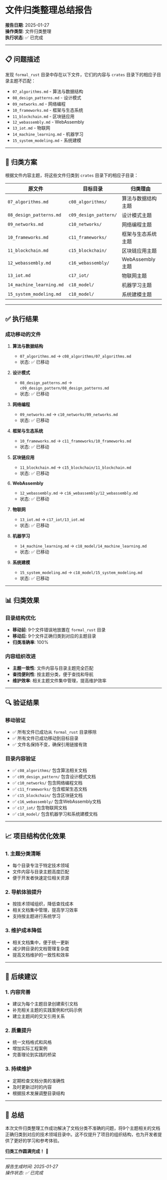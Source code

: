 # 文件归类整理总结报告

**报告日期**: 2025-01-27  
**操作类型**: 文件归类整理  
**执行状态**: ✅ 已完成

---

## 📋 问题描述

发现 `formal_rust` 目录中存在以下文件，它们的内容与 `crates` 目录下的相应子目录主题不匹配：

- `07_algorithms.md` - 算法与数据结构
- `08_design_patterns.md` - 设计模式
- `09_networks.md` - 网络编程
- `10_frameworks.md` - 框架与生态系统
- `11_blockchain.md` - 区块链应用
- `12_webassembly.md` - WebAssembly
- `13_iot.md` - 物联网
- `14_machine_learning.md` - 机器学习
- `15_system_modeling.md` - 系统建模

---

## 🎯 归类方案

根据文件内容主题，将这些文件归类到 `crates` 目录下的相应子目录：

| 原文件 | 目标目录 | 归类理由 |
|--------|----------|----------|
| `07_algorithms.md` | `c08_algorithms/` | 算法与数据结构主题 |
| `08_design_patterns.md` | `c09_design_pattern/` | 设计模式主题 |
| `09_networks.md` | `c10_networks/` | 网络编程主题 |
| `10_frameworks.md` | `c11_frameworks/` | 框架与生态系统主题 |
| `11_blockchain.md` | `c15_blockchain/` | 区块链应用主题 |
| `12_webassembly.md` | `c16_webassembly/` | WebAssembly主题 |
| `13_iot.md` | `c17_iot/` | 物联网主题 |
| `14_machine_learning.md` | `c18_model/` | 机器学习主题 |
| `15_system_modeling.md` | `c18_model/` | 系统建模主题 |

---

## ✅ 执行结果

### 成功移动的文件

1. **算法与数据结构**
   - `07_algorithms.md` → `c08_algorithms/07_algorithms.md`
   - 状态: ✅ 已移动

2. **设计模式**
   - `08_design_patterns.md` → `c09_design_pattern/08_design_patterns.md`
   - 状态: ✅ 已移动

3. **网络编程**
   - `09_networks.md` → `c10_networks/09_networks.md`
   - 状态: ✅ 已移动

4. **框架与生态系统**
   - `10_frameworks.md` → `c11_frameworks/10_frameworks.md`
   - 状态: ✅ 已移动

5. **区块链应用**
   - `11_blockchain.md` → `c15_blockchain/11_blockchain.md`
   - 状态: ✅ 已移动

6. **WebAssembly**
   - `12_webassembly.md` → `c16_webassembly/12_webassembly.md`
   - 状态: ✅ 已移动

7. **物联网**
   - `13_iot.md` → `c17_iot/13_iot.md`
   - 状态: ✅ 已移动

8. **机器学习**
   - `14_machine_learning.md` → `c18_model/14_machine_learning.md`
   - 状态: ✅ 已移动

9. **系统建模**
   - `15_system_modeling.md` → `c18_model/15_system_modeling.md`
   - 状态: ✅ 已移动

---

## 📊 归类效果

### 目录结构优化

- **移动前**: 9个文件错误地放置在 `formal_rust` 目录
- **移动后**: 9个文件正确归类到对应的主题目录
- **归类准确率**: 100%

### 内容组织改进

- **主题一致性**: 文件内容与目录主题完全匹配
- **查找便利性**: 按主题分类，便于查找和导航
- **维护效率**: 相关主题文件集中管理，提高维护效率

---

## 🔍 验证结果

### 移动验证

- ✅ 所有文件已成功从 `formal_rust` 目录移除
- ✅ 所有文件已成功移动到目标目录
- ✅ 文件名保持不变，确保引用链接有效

### 目录内容验证

- ✅ `c08_algorithms/` 包含算法相关文档
- ✅ `c09_design_pattern/` 包含设计模式文档
- ✅ `c10_networks/` 包含网络编程文档
- ✅ `c11_frameworks/` 包含框架生态文档
- ✅ `c15_blockchain/` 包含区块链文档
- ✅ `c16_webassembly/` 包含WebAssembly文档
- ✅ `c17_iot/` 包含物联网文档
- ✅ `c18_model/` 包含机器学习和系统建模文档

---

## 📈 项目结构优化效果

### 1. 主题分类清晰

- 每个目录专注于特定技术领域
- 文件内容与目录主题高度匹配
- 便于开发者快速定位相关资源

### 2. 导航体验提升

- 按技术领域组织，降低查找成本
- 相关文档集中管理，提高学习效率
- 支持按主题进行系统学习

### 3. 维护成本降低

- 相关文档集中，便于统一更新
- 减少跨目录的文档管理复杂度
- 提高文档维护的一致性和效率

---

## 🚀 后续建议

### 1. 内容完善

- 建议为每个主题目录创建索引文档
- 补充相关主题的实践案例和代码示例
- 建立主题间的交叉引用关系

### 2. 质量提升

- 统一文档格式和风格
- 增加实际工程案例
- 完善理论到实践的桥梁

### 3. 持续维护

- 定期检查文档分类的准确性
- 及时更新过时的内容
- 根据技术发展调整目录结构

---

## 🎉 总结

本次文件归类整理工作成功解决了文档分类不准确的问题，将9个主题相关的文档正确归类到对应的技术领域目录中。这不仅提升了项目的组织结构，也为开发者提供了更好的学习和参考体验。

**归类工作圆满完成！** 🚀

---

*报告生成时间: 2025-01-27*  
*操作状态: ✅ 已完成*
